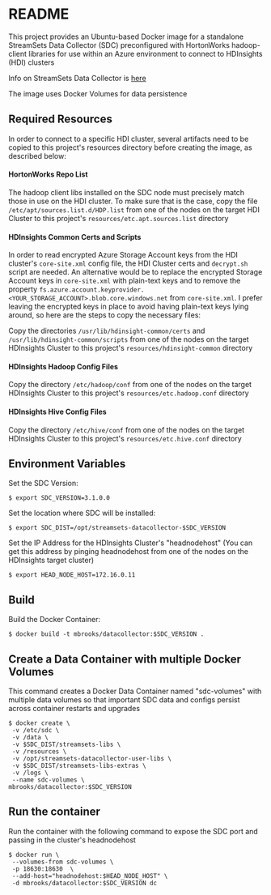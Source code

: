 # README

This project provides an Ubuntu-based Docker image for a standalone StreamSets Data 
Collector (SDC) preconfigured with  HortonWorks hadoop-client libraries for use within 
an Azure environment to connect to HDInsights (HDI) clusters

Info on StreamSets Data Collector is [here](https://streamsets.com/products/sdc)

The image uses Docker Volumes for data persistence

## Required Resources

In order to connect to a specific HDI cluster, several artifacts need to be 
copied to this project's resources directory before creating the image, as described below: 


#### HortonWorks Repo List

The hadoop client libs installed on the SDC node must precisely match those in use 
on the HDI cluster.  To make sure that is the case, copy the file
 `/etc/apt/sources.list.d/HDP.list` from one of the nodes on the target 
HDI Cluster to this project's `resources/etc.apt.sources.list` directory

#### HDInsights Common Certs and Scripts

In order to read encrypted Azure Storage Account keys from the HDI cluster's 
 `core-site.xml` config file, the HDI Cluster certs and `decrypt.sh` script are needed.
An alternative would be to replace the encrypted Storage 
Account keys in `core-site.xml` with plain-text keys and to remove the property
`fs.azure.account.keyprovider.<YOUR_STORAGE_ACCOUNT>.blob.core.windows.net` from 
`core-site.xml`.   I prefer leaving the encrypted keys in place to avoid having 
plain-text keys lying around, so here are the steps to copy the necessary files:

Copy the directories `/usr/lib/hdinsight-common/certs` and 
`/usr/lib/hdinsight-common/scripts` from one of the nodes on the target HDInsights 
Cluster to this project's `resources/hdinsight-common` directory

#### HDInsights Hadoop Config Files

Copy the directory `/etc/hadoop/conf` from one of the nodes on the target 
HDInsights Cluster to this project's `resources/etc.hadoop.conf` directory

#### HDInsights Hive Config Files

Copy the directory `/etc/hive/conf` from one of the nodes on the target HDInsights 
Cluster to this project's `resources/etc.hive.conf` directory


## Environment Variables

Set the SDC Version:

	$ export SDC_VERSION=3.1.0.0

Set the location where SDC will be installed:

	$ export SDC_DIST=/opt/streamsets-datacollector-$SDC_VERSION

Set the IP Address for the HDInsights Cluster's "headnodehost"
(You can get this address by pinging headnodehost from one of the nodes on the 
HDInsights target cluster)

	$ export HEAD_NODE_HOST=172.16.0.11


## Build

Build the Docker Container:

	$ docker build -t mbrooks/datacollector:$SDC_VERSION .


## Create a Data Container with multiple Docker Volumes 

This command creates a Docker Data Container named "sdc-volumes" 
with multiple data volumes so that important SDC data and configs 
persist across container restarts and upgrades

	$ docker create \
	 -v /etc/sdc \
	 -v /data \
	 -v $SDC_DIST/streamsets-libs \
	 -v /resources \
	 -v /opt/streamsets-datacollector-user-libs \
	 -v $SDC_DIST/streamsets-libs-extras \
	 -v /logs \
	 --name sdc-volumes \
	mbrooks/datacollector:$SDC_VERSION



## Run the container
Run the container with the following command to expose the SDC port and passing 
in the cluster's headnodehost
 
	$ docker run \
	 --volumes-from sdc-volumes \
	 -p 18630:18630  \
	 --add-host="headnodehost:$HEAD_NODE_HOST" \
	 -d mbrooks/datacollector:$SDC_VERSION dc 
 
 

